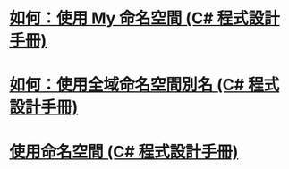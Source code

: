 # [如何：使用 My 命名空間 (C# 程式設計手冊)](how-to-use-the-my-namespace.md)
# [如何：使用全域命名空間別名 (C# 程式設計手冊)](how-to-use-the-global-namespace-alias.md)
# [使用命名空間 (C# 程式設計手冊)](using-namespaces.md)
